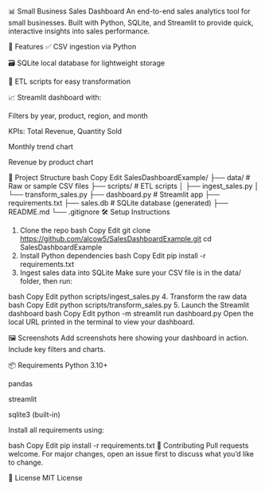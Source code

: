 📊 Small Business Sales Dashboard
An end-to-end sales analytics tool for small businesses. Built with Python, SQLite, and Streamlit to provide quick, interactive insights into sales performance.

🚀 Features
✅ CSV ingestion via Python

🗃️ SQLite local database for lightweight storage

🔁 ETL scripts for easy transformation

📈 Streamlit dashboard with:

Filters by year, product, region, and month

KPIs: Total Revenue, Quantity Sold

Monthly trend chart

Revenue by product chart

📂 Project Structure
bash
Copy
Edit
SalesDashboardExample/
├── data/                    # Raw or sample CSV files
├── scripts/                 # ETL scripts
│   ├── ingest_sales.py
│   └── transform_sales.py
├── dashboard.py             # Streamlit app
├── requirements.txt
├── sales.db                 # SQLite database (generated)
├── README.md
└── .gitignore
🛠️ Setup Instructions
1. Clone the repo
bash
Copy
Edit
git clone https://github.com/alcow5/SalesDashboardExample.git
cd SalesDashboardExample
2. Install Python dependencies
bash
Copy
Edit
pip install -r requirements.txt
3. Ingest sales data into SQLite
Make sure your CSV file is in the data/ folder, then run:

bash
Copy
Edit
python scripts/ingest_sales.py
4. Transform the raw data
bash
Copy
Edit
python scripts/transform_sales.py
5. Launch the Streamlit dashboard
bash
Copy
Edit
python -m streamlit run dashboard.py
Open the local URL printed in the terminal to view your dashboard.

🖼️ Screenshots
Add screenshots here showing your dashboard in action. Include key filters and charts.

📦 Requirements
Python 3.10+

pandas

streamlit

sqlite3 (built-in)

Install all requirements using:

bash
Copy
Edit
pip install -r requirements.txt
🤝 Contributing
Pull requests welcome. For major changes, open an issue first to discuss what you’d like to change.

📜 License
MIT License